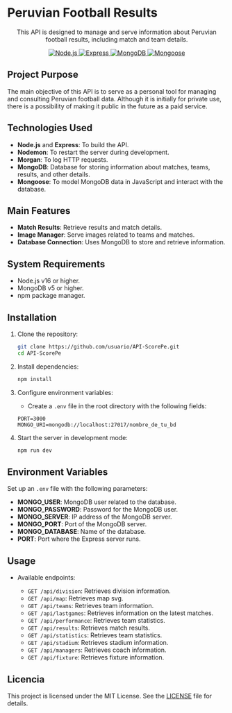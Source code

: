# Peruvian Football Results

<p align="center">
  This API is designed to manage and serve information about Peruvian football results, including match and team details.
</p>

<p align="center">
  <a href="https://nodejs.org/" target="_blank">
      <img src="https://img.shields.io/badge/Node.js-18.x-52B255?logo=node.js" alt="Node.js">
  </a>
  <a href="https://expressjs.com/" target="_blank">
    <img src="https://img.shields.io/badge/Express-4.x-black?logo=express" alt="Express">
   </a>
  <a href="https://www.mongodb.com/" target="_blank">
      <img src="https://img.shields.io/badge/MongoDB-8.x-55AD47?logo=mongodb" alt="MongoDB">
   </a>
   <a href="https://mongoosejs.com/" target="_blank">
      <img src="https://img.shields.io/badge/Mongoose-8.9.x-red?logo=mongoose" alt="Mongoose">
   </a>
</p>

## Project Purpose

The main objective of this API is to serve as a personal tool for managing and consulting Peruvian football data. Although it is initially for private use, there is a possibility of making it public in the future as a paid service.

## Technologies Used

- **Node.js** and  **Express**: To build the API.
- **Nodemon**: To restart the server during development.
- **Morgan**: To log HTTP requests.
- **MongoDB**: Database for storing information about matches, teams, results, and other details.
- **Mongoose**: To model MongoDB data in JavaScript and interact with the database.

## Main Features

- **Match Results**: Retrieve results and match details.
- **Image Manager**: Serve images related to teams and matches.
- **Database Connection**: Uses MongoDB to store and retrieve information.

## System Requirements

- Node.js v16 or higher.
- MongoDB v5 or higher.
- npm package manager.

## Installation

1. Clone the repository:
   ```bash
   git clone https://github.com/usuario/API-ScorePe.git
   cd API-ScorePe
   ```

2. Install dependencies:
   ```bash
   npm install
   ```

3. Configure environment variables:
   - Create a `.env` file in the root directory with the following fields:
   ```env
   PORT=3000
   MONGO_URI=mongodb://localhost:27017/nombre_de_tu_bd
   ```

4. Start the server in development mode:
   ```bash
   npm run dev
   ```
## Environment Variables

Set up an `.env` file with the following parameters:

- **MONGO_USER**: MongoDB user related to the database.
- **MONGO_PASSWORD**: Password for the MongoDB user.
- **MONGO_SERVER**: IP address of the MongoDB server.
- **MONGO_PORT**: Port of the MongoDB server.
- **MONGO_DATABASE**: Name of the database.
- **PORT**: Port where the Express server runs.

## Usage

- Available endpoints:

  - `GET /api/division`: Retrieves division information.
  - `GET /api/map`: Retrieves map svg.
  - `GET /api/teams`: Retrieves team information.
  - `GET /api/lastgames`: Retrieves information on the latest matches.
  - `GET /api/performance`: Retrieves team statistics.
  - `GET /api/results`: Retrieves match results.
  - `GET /api/statistics`: Retrieves team statistics.
  - `GET /api/stadium`: Retrieves stadium information.
  - `GET /api/managers`: Retrieves coach information.
  - `GET /api/fixture`: Retrieves fixture information.

## Licencia

This project is licensed under the MIT License. See the [LICENSE](LICENSE) file for details.